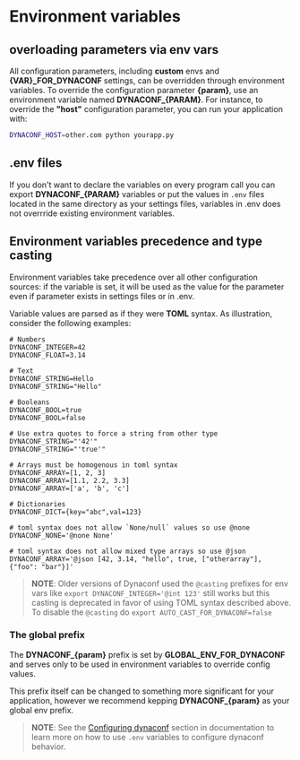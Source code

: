 # Environment variables

## overloading parameters via env vars

All configuration parameters, including **custom** envs and **{VAR}_FOR_DYNACONF** settings, can be overridden through environment variables. To override the configuration parameter **{param}**, use an environment variable named **DYNACONF_{PARAM}**. For instance, to override the **"host"** configuration parameter, you can run your application with:

```bash
DYNACONF_HOST=other.com python yourapp.py
```

## .env files

If you don't want to declare the variables on every program call you can export **DYNACONF_{PARAM}** variables or put the values in `.env` files located in the same directory as your settings files, variables in .env does not overrride existing environment variables.

## Environment variables precedence and type casting

Environment variables take precedence over all other configuration sources: if the variable is set, it will be used as the value for the parameter even if parameter exists in settings files or in .env. 

Variable values are parsed as if they were **TOML** syntax. As illustration, consider the following examples:

```
# Numbers
DYNACONF_INTEGER=42
DYNACONF_FLOAT=3.14

# Text
DYNACONF_STRING=Hello
DYNACONF_STRING="Hello"

# Booleans
DYNACONF_BOOL=true
DYNACONF_BOOL=false

# Use extra quotes to force a string from other type
DYNACONF_STRING="'42'"
DYNACONF_STRING="'true'"

# Arrays must be homogenous in toml syntax
DYNACONF_ARRAY=[1, 2, 3]
DYNACONF_ARRAY=[1.1, 2.2, 3.3]
DYNACONF_ARRAY=['a', 'b', 'c']

# Dictionaries
DYNACONF_DICT={key="abc",val=123}

# toml syntax does not allow `None/null` values so use @none
DYNACONF_NONE='@none None'

# toml syntax does not allow mixed type arrays so use @json
DYNACONF_ARRAY='@json [42, 3.14, "hello", true, ["otherarray"], {"foo": "bar"}]'
```

> **NOTE**: Older versions of Dynaconf used the `@casting` prefixes for env vars like `export DYNACONF_INTEGER='@int 123'` still works but this casting is deprecated in favor of using TOML syntax described above. To disable the `@casting` do `export AUTO_CAST_FOR_DYNACONF=false`

### The global prefix

The **DYNACONF_{param}** prefix is set by **GLOBAL_ENV_FOR_DYNACONF** and serves only to be used in environment variables to override config values.

This prefix itself can be changed to something more significant for your application, however we recommend kepping **DYNACONF_{param}** as your global env prefix.

> **NOTE**: See the [Configuring dynaconf](configuration.html) section in documentation to learn more on how to use `.env` variables to configure dynaconf behavior.

